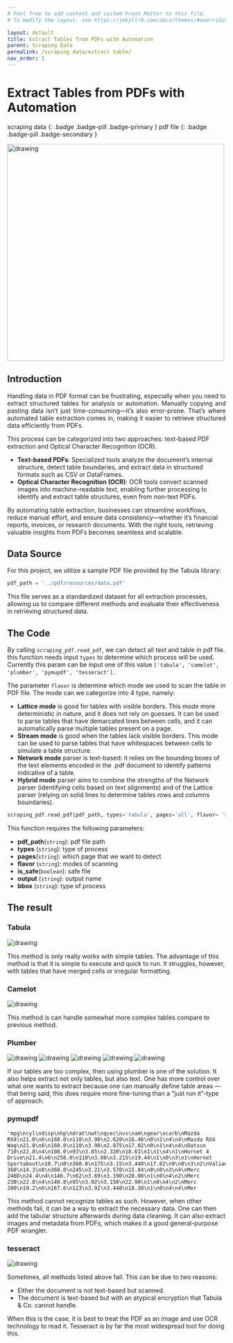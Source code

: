```yaml
---
# Feel free to add content and custom Front Matter to this file.
# To modify the layout, see https://jekyllrb.com/docs/themes/#overriding-theme-defaults

layout: default
title: Extract Tables from PDFs with Automation
parent: Scraping Data
permalink: /scraping data/extract table/
nav_order: 1
---
```


#  Extract Tables from PDFs with Automation
scraping data
{: .badge .badge-pill .badge-primary }
pdf file
{: .badge .badge-pill .badge-secondary }

<img src="/assets/images/scrap/scrap_06.png" alt="drawing" width="500"/>

## Introduction
<p style='text-align: justify;'>
Handling data in PDF format can be frustrating, especially when you need to extract structured tables for analysis or automation. Manually copying and pasting data isn’t just time-consuming—it’s also error-prone. That’s where automated table extraction comes in, making it easier to retrieve structured data efficiently from PDFs.
</p>

This process can be categorized into two approaches: text-based PDF extraction and Optical Character Recognition (OCR).
- **Text-based PDFs**: Specialized tools analyze the document’s internal structure, detect table boundaries, and extract data in structured formats such as CSV or DataFrames.
- **Optical Character Recognition (OCR)**: OCR tools convert scanned images into machine-readable text, enabling further processing to identify and extract table structures, even from non-text PDFs.

By automating table extraction, businesses can streamline workflows, reduce manual effort, and ensure data consistency—whether it’s financial reports, invoices, or research documents. With the right tools, retrieving valuable insights from PDFs becomes seamless and scalable.

## Data Source
For this project, we utilize a sample PDF file provided by the Tabula library:

```python
pdf_path = '../pdf/resources/data.pdf'
```
This file serves as a standardized dataset for all extraction processes, allowing us to compare different methods and evaluate their effectiveness in retrieving structured data.


## The Code
By calling `scraping_pdf.read_pdf`, we can detect all text and table in pdf file. this function needs input `types` to determine which process will be used. Currently this param can be input one of this value `['tabula', 'camelot', 'plumber', 'pymupdf', 'tesseract']`.

The parameter `flavor` is determine which mode we used to scan the table in PDF file. The mode can we categorize into 4 type, namely:
- **Lattice mode** is good for tables with visible borders. This mode more deterministic in nature, and it does not rely on guesses. It can be used to parse tables that have demarcated lines between cells, and it can automatically parse multiple tables present on a page.
- **Stream mode** is good when the tables lack visible borders. This mode can be used to parse tables that have whitespaces between cells to simulate a table structure.
- **Network mode** parser is text-based: it relies on the bounding boxes of the text elements encoded in the .pdf document to identify patterns indicative of a table.
- **Hybrid mode** parser aims to combine the strengths of the Network parser (identifying cells based on text alignments) and of the Lattice parser (relying on solid lines to determine tables rows and columns boundaries).


```python
scraping_pdf.read_pdf(pdf_path, types='tabula', pages='all', flavor= 'stream', is_safe=False, output= 'table', bbox=None)
```

This function requires the following parameters:
- **pdf_path**(`string`):     pdf file path
- **types** (`string`):       type of process
- **pages**(`string`):        which page that we want to detect
- **flavor** (`string`):      modes of scanning
- **is_safe**(`boolean`):     safe file
- **output** (`string`):      output name
- **bbox** (`string`):        type of process


## The result

### Tabula
<img src="/assets/images/scrap/scrap_01.png" alt="drawing"/>

This method is only really works with simple tables. The advantage of this method is that it is simple to execute and quick to run. It struggles, however, with tables that have merged cells or irregular formatting.


### Camelot
<img src="/assets/images/scrap/scrap_02.png" alt="drawing"/>

This method is can handle somewhat more complex tables compare to previous method. 


### Plumber
<img src="/assets/images/scrap/scrap_03.png" alt="drawing"/>
<img src="/assets/images/scrap/scrap_04.png" alt="drawing"/>
<img src="/assets/images/scrap/scrap_05.png" alt="drawing"/>
<img src="/assets/images/scrap/scrap_06.png" alt="drawing"/>
<img src="/assets/images/scrap/scrap_07.png" alt="drawing"/>

If our tables are too complex, then using plumber is one of the solution. It also helps extract not only tables, but also text. One has more control over what one wants to extract because one can manually define table areas — that being said, this does require more fine-tuning than a “just run it”-type of approach.


### pymupdf

```
'mpg\ncyl\ndisp\nhp\ndrat\nwt\nqsec\nvs\nam\ngear\ncarb\nMazda RX4\n21.0\n6\n160.0\n110\n3.90\n2.620\n16.46\n0\n1\n4\n4\nMazda RX4 Wag\n21.0\n6\n160.0\n110\n3.90\n2.875\n17.02\n0\n1\n4\n4\nDatsun 710\n22.8\n4\n108.0\n93\n3.85\n2.320\n18.61\n1\n1\n4\n1\nHornet 4 Drive\n21.4\n6\n258.0\n110\n3.08\n3.215\n19.44\n1\n0\n3\n1\nHornet Sportabout\n18.7\n8\n360.0\n175\n3.15\n3.440\n17.02\n0\n0\n3\n2\nValiant\n18.1\n6\n225.0\n105\n2.76\n3.460\n20.22\n1\n0\n3\n1\nDuster 360\n14.3\n8\n360.0\n245\n3.21\n3.570\n15.84\n0\n0\n3\n4\nMerc 240D\n24.4\n4\n146.7\n62\n3.69\n3.190\n20.00\n1\n0\n4\n2\nMerc 230\n22.8\n4\n140.8\n95\n3.92\n3.150\n22.90\n1\n0\n4\n2\nMerc 280\n19.2\n6\n167.6\n123\n3.92\n3.440\n18.30\n1\n0\n4\n4\nMer
```

This method cannot recognize tables as such. However, when other methods fail, it can be a way to extract the necessary data. One can then add the tabular structure afterwards during data cleaning. It can also extract images and metadata from PDFs, which makes it a good general-purpose PDF wrangler.



### tesseract
<img src="/assets/images/scrap/scrap_08.png" alt="drawing"/>

Sometimes, all methods listed above fail. This can be due to two reasons: 
- Either the document is not text-based but scanned. 
- The document is text-based but with an atypical encryption that Tabula & Co. cannot handle.

When this is the case, it is best to treat the PDF as an image and use OCR technology to read it. Tesseract is by far the most widespread tool for doing this.